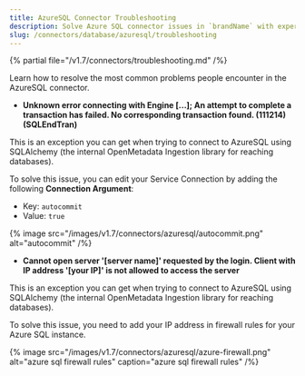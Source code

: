 ```yaml
---
title: AzureSQL Connector Troubleshooting
description: Solve Azure SQL connector issues in `brandName` with expert troubleshooting guides. Fix common connection problems, authentication errors, and data ing...
slug: /connectors/database/azuresql/troubleshooting
---
```


{% partial file="/v1.7/connectors/troubleshooting.md" /%}

Learn how to resolve the most common problems people encounter in the AzureSQL connector.

* **Unknown error connecting with Engine [...]; An attempt to complete a transaction has failed. No corresponding transaction found. (111214) (SQLEndTran)**

This is an exception you can get when trying to connect to AzureSQL using SQLAlchemy (the internal OpenMetadata Ingestion
library for reaching databases).

To solve this issue, you can edit your Service Connection by adding the following **Connection Argument**:
- Key: `autocommit`
- Value: `true`

{% image
src="/images/v1.7/connectors/azuresql/autocommit.png"
alt="autocommit" /%}


 
* **Cannot open server '[server name]' requested by the login. Client with IP address '[your IP]' is not allowed to access the server**

This is an exception you can get when trying to connect to AzureSQL using SQLAlchemy (the internal OpenMetadata Ingestion library for reaching databases).


To solve this issue, you need to add your IP address in firewall rules for your Azure SQL instance.

{% image
src="/images/v1.7/connectors/azuresql/azure-firewall.png"
alt="azure sql firewall rules"
caption="azure sql firewall rules" /%}

